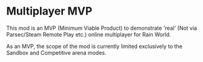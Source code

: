 # Multiplayer MVP

This mod is an MVP (Minimum Viable Product) to demonstrate 'real' (Not via Parsec/Steam Remote Play etc.) online multiplayer for Rain World.

As an MVP, the scope of the mod is currently limited exclusively to the Sandbox and Competitive arena modes.

